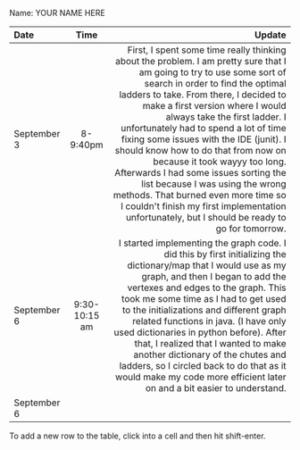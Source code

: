 Name: YOUR NAME HERE

| Date        |     Time      |                                                                                                                                                                                                                                                                                                                                                                                                                                                                                                                                                                                                                                                    Update |
|:------------|:-------------:|----------------------------------------------------------------------------------------------------------------------------------------------------------------------------------------------------------------------------------------------------------------------------------------------------------------------------------------------------------------------------------------------------------------------------------------------------------------------------------------------------------------------------------------------------------------------------------------------------------------------------------------------------------:|
| September 3 |   8-9:40pm    | First, I spent some time really thinking about the problem. I am pretty sure that I am going to try to use some sort of search in order to find the optimal ladders to take. From there, I decided to make a first version where I would always take the first ladder. I unfortunately had to spend a lot of time fixing some issues with the IDE (junit). I should know how to do that from now on because it took wayyy too long. Afterwards I had some issues sorting the list because I was using the wrong methods. That burned even more time so I couldn't finish my first implementation unfortunately, but I should be ready to go for tomorrow. |
| September 6 | 9:30-10:15 am |                                                                                        I started implementing the graph code. I did this by first initializing the dictionary/map that I would use as my graph, and then I began to add the vertexes and edges to the graph. This took me some time as I had to get used to the initializations and different graph related functions in java. (I have only used dictionaries in python before). After that, I realized that I wanted to make another dictionary of the chutes and ladders, so I circled back to do that as it would make my code more efficient later on and a bit easier to understand. |
| September 6 |               |                                                                                                                                                                                                                                                                                                                                                                                                                                                                                                                                                                                                                                                           |


To add a new row to the table, click into a cell and then hit shift-enter.